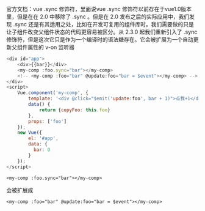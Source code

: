 官方文档：vue .sync 修饰符，里面说vue .sync 修饰符以前存在于vue1.0版本里，但是在在 2.0 中移除了 .sync 。但是在 2.0 发布之后的实际应用中，我们发现 .sync 还是有其适用之处，比如在开发可复用的组件库时。我们需要做的只是让子组件改变父组件状态的代码更容易被区分。从 2.3.0 起我们重新引入了 .sync 修饰符，但是这次它只是作为一个编译时的语法糖存在。它会被扩展为一个自动更新父组件属性的 v-on 监听器

```js
<div id="app">
    <div>{{bar}}</div>
    <my-comp :foo.sync="bar"></my-comp>
    <!-- <my-comp :foo="bar" @update:foo="bar = $event"></my-comp> -->
</div>
<script>
    Vue.component('my-comp', {
        template: '<div @click="$emit('update:foo', bar + 1)">点我+1</div>',
        data() {
            return {copyFoo: this.foo}
        },
        props: ['foo']
    });
    new Vue({
        el: '#app',
        data: {
          bar: 0
        }
    });
</script>
```
```
<my-comp :foo.sync="bar"></my-comp>
```
会被扩展成
```
<my-comp :foo="bar" @update:foo="bar = $event"></my-comp>
```
